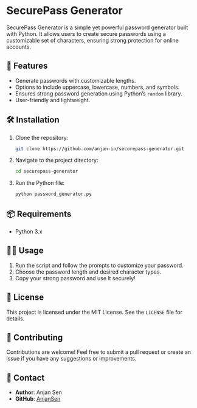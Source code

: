 # SecurePass Generator

SecurePass Generator is a simple yet powerful password generator built with Python. It allows users to create secure passwords using a customizable set of characters, ensuring strong protection for online accounts.

## 🚀 Features

- Generate passwords with customizable lengths.
- Options to include uppercase, lowercase, numbers, and symbols.
- Ensures strong password generation using Python’s `random` library.
- User-friendly and lightweight.

## 🛠️ Installation

1. Clone the repository:
    ```bash
    git clone https://github.com/anjan-in/securepass-generator.git
    ```

2. Navigate to the project directory:
    ```bash
    cd securepass-generator
    ```

3. Run the Python file:
    ```bash
    python password_generator.py
    ```

## 📦 Requirements

- Python 3.x

## 🧑‍💻 Usage

1. Run the script and follow the prompts to customize your password.
2. Choose the password length and desired character types.
3. Copy your strong password and use it securely!

## 📄 License

This project is licensed under the MIT License. See the `LICENSE` file for details.

## 🤝 Contributing

Contributions are welcome! Feel free to submit a pull request or create an issue if you have any suggestions or improvements.

## 📧 Contact

- **Author**: Anjan Sen  
- **GitHub**: [AnjanSen](https://github.com/anjan-in)
